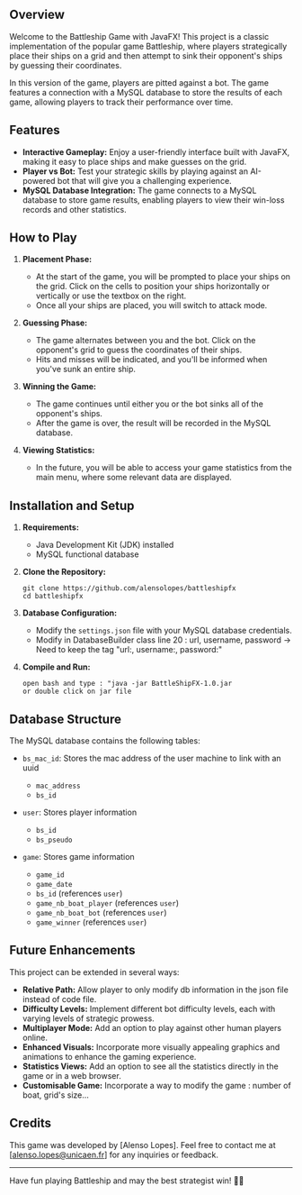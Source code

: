 ## Overview

Welcome to the Battleship Game with JavaFX! This project is a classic implementation of the popular game Battleship, where players strategically place their ships on a grid and then attempt to sink their opponent's ships by guessing their coordinates.

In this version of the game, players are pitted against a bot. The game features a connection with a MySQL database to store the results of each game, allowing players to track their performance over time.

## Features

- **Interactive Gameplay:** Enjoy a user-friendly interface built with JavaFX, making it easy to place ships and make guesses on the grid.
- **Player vs Bot:** Test your strategic skills by playing against an AI-powered bot that will give you a challenging experience.
- **MySQL Database Integration:** The game connects to a MySQL database to store game results, enabling players to view their win-loss records and other statistics.

## How to Play

1. **Placement Phase:**
   - At the start of the game, you will be prompted to place your ships on the grid. Click on the cells to position your ships horizontally or vertically or use the textbox on the right.
   - Once all your ships are placed, you will switch to attack mode.

2. **Guessing Phase:**
   - The game alternates between you and the bot. Click on the opponent's grid to guess the coordinates of their ships.
   - Hits and misses will be indicated, and you'll be informed when you've sunk an entire ship.

3. **Winning the Game:**
   - The game continues until either you or the bot sinks all of the opponent's ships.
   - After the game is over, the result will be recorded in the MySQL database.

4. **Viewing Statistics:**
   - In the future, you will be able to access your game statistics from the main menu, where some relevant data are displayed.

## Installation and Setup

1. **Requirements:**
   - Java Development Kit (JDK) installed
   - MySQL functional database 

2. **Clone the Repository:**
   ```
   git clone https://github.com/alensolopes/battleshipfx
   cd battleshipfx
   ```

3. **Database Configuration:**
   - Modify the `settings.json` file with your MySQL database credentials.
   - Modify in DatabaseBuilder class line 20 : url, username, password -> Need to keep the tag "url:, username:, password:" 

4. **Compile and Run:**
   ```
   open bash and type : "java -jar BattleShipFX-1.0.jar
   or double click on jar file
   ```

## Database Structure

The MySQL database contains the following tables:

- `bs_mac_id`: Stores the mac address of the user machine to link with an uuid
  - `mac_address`
  - `bs_id`

- `user`: Stores player information
  - `bs_id`
  - `bs_pseudo`

- `game`: Stores game information
  - `game_id`
  - `game_date`
  - `bs_id` (references `user`)
  - `game_nb_boat_player` (references `user`)
  - `game_nb_boat_bot` (references `user`)
  - `game_winner` (references `user`)

## Future Enhancements

This project can be extended in several ways:

- **Relative Path:** Allow player to only modify db information in the json file instead of code file.
- **Difficulty Levels:** Implement different bot difficulty levels, each with varying levels of strategic prowess.
- **Multiplayer Mode:** Add an option to play against other human players online.
- **Enhanced Visuals:** Incorporate more visually appealing graphics and animations to enhance the gaming experience.
- **Statistics Views:** Add an option to see all the statistics directly in the game or in a web browser.
- **Customisable Game:** Incorporate a way to modify the game : number of boat, grid's size...

## Credits

This game was developed by [Alenso Lopes]. Feel free to contact me at [alenso.lopes@unicaen.fr] for any inquiries or feedback.

---

Have fun playing Battleship and may the best strategist win! 🚢🔥
